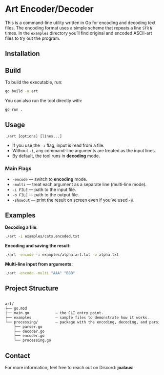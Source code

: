 # Art Encoder/Decoder

This is a command-line utility written in Go for encoding and decoding text files. The encoding format uses a simple scheme that repeats a line `STR` `N` times. In the `examples` directory you’ll find original and encoded ASCII-art files to try out the program.

## Installation

## Build

To build the executable, run:

```bash
go build -o art
```

You can also run the tool directly with:

```bash
go run .
```

## Usage

```
./art [options] [lines...]
```

- If you use the `-i` flag, input is read from a file.
- Without `-i`, any command-line arguments are treated as the input lines.
- By default, the tool runs in **decoding** mode.

### Main Flags

- `-encode` — switch to **encoding** mode.  
- `-multi`  — treat each argument as a separate line (multi-line mode).  
- `-i FILE` — path to the input file.  
- `-o FILE` — path to the output file.  
- `-showout` — print the result on screen even if you’ve used `-o`.  

## Examples

**Decoding a file:**

```bash
./art -i examples/cats.encoded.txt
```

**Encoding and saving the result:**

```bash
./art -encode -i examples/alpha.art.txt -o alpha.txt
```

**Multi-line input from arguments:**

```bash
./art -encode -multi "AAA" "BBB"
```

## Project Structure

```bash

art/
├── go.mod                  
├── main.go            — the CLI entry point.
├── examples           — sample files to demonstrate how it works.
└── processing/        — package with the encoding, decoding, and parsing logic.
    ├── parser.go
    ├── decoder.go
    ├── encoder.go
    └── processing.go
```

## Contact

For more information, feel free to reach out on Discord: **joalausi**
